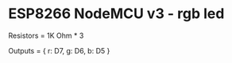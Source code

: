# ESP8266 NodeMCU v3 - rgb led

Resistors = 1K Ohm * 3

Outputs = {
    r: D7,
    g: D6,
    b: D5
}